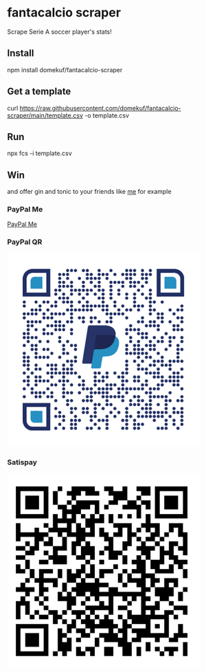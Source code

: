 # fantacalcio scraper
Scrape Serie A soccer player's stats!

## Install
npm install domekuf/fantacalcio-scraper

## Get a template
curl https://raw.githubusercontent.com/domekuf/fantacalcio-scraper/main/template.csv -o template.csv

## Run
npx fcs -i template.csv

## Win
and offer gin and tonic to your friends like [me](https://paypal.me/DDiIorio) for example

### PayPal Me
[PayPal Me](https://paypal.me/DDiIorio)



### PayPal QR
<img src="https://raw.githubusercontent.com/domekuf/fantacalcio-scraper/main/paypal.png" alt="PayPal QR code" style="height: 450px; width:450px;"/>

### Satispay
<img src="https://raw.githubusercontent.com/domekuf/fantacalcio-scraper/main/satispay.jpeg" alt="Satispay QR code" style="height: 450px; width:450px;"/>
